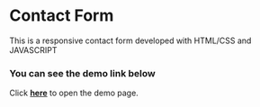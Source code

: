 # Contact Form
This is a responsive contact form developed with HTML/CSS and JAVASCRIPT

 ### You can see the demo link below
 Click [**here**](https://mahdisamin.github.io/Contact-form/) to open the demo page.